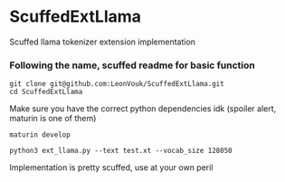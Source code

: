 # ScuffedExtLlama
Scuffed llama tokenizer extension implementation

### Following the name, scuffed readme for basic function
```console
git clone git@github.com:LeonVouk/ScuffedExtLlama.git
cd ScuffedExtLlama
```

Make sure you have the correct python dependencies idk (spoiler alert, maturin is one of them)

```console
maturin develop
```

```console
python3 ext_llama.py --text test.xt --vocab_size 128050
```

Implementation is pretty scuffed, use at your own peril
